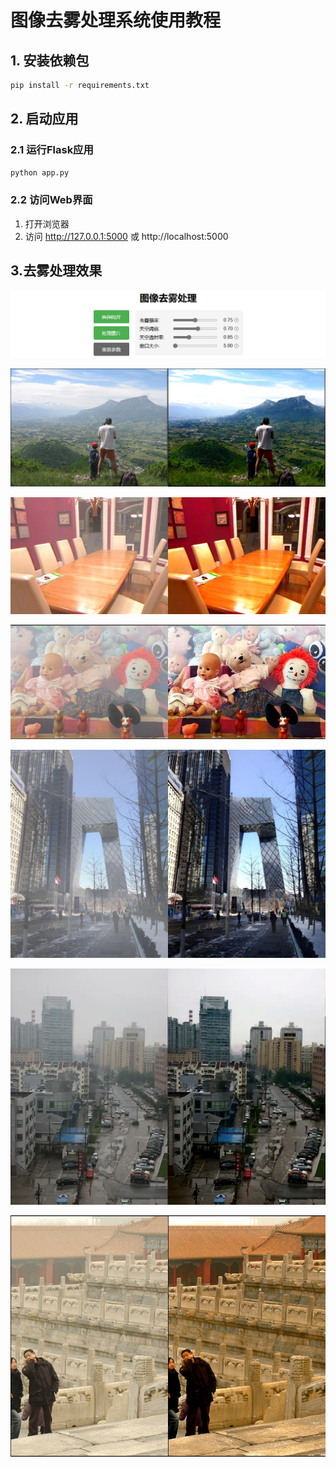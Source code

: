 # 图像去雾处理系统使用教程

## 1. 安装依赖包

```bash
pip install -r requirements.txt
```

## 2. 启动应用

### 2.1 运行Flask应用
```bash
python app.py
```

### 2.2 访问Web界面
1. 打开浏览器
2. 访问 http://127.0.0.1:5000 或 http://localhost:5000

## 3.去雾处理效果

![1](img/compare/web-page/1.png)

![2](img/compare/2.png)

![5](img/compare/5.png)

![2](img/compare/2.jpg)

![1](img/compare/1.jpg)

![4](img/compare/4.png)

![3](img/compare/3.png)

